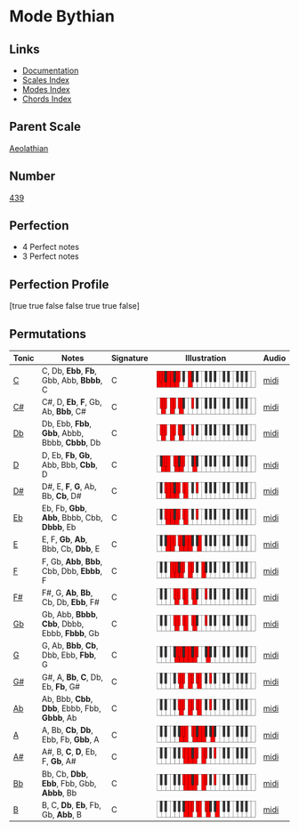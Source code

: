 # Mode Bythian

## Links

- [Documentation](index.md)
- [Scales Index](Scales.md)
- [Modes Index](Modes.md)
- [Chords Index](Chords.md)

## Parent Scale

[Aeolathian](ScaleAeolathian.md)

## Number

[439](https://ianring.com/musictheory/scales/439)

## Perfection

- 4 Perfect notes
- 3 Perfect notes

## Perfection Profile

[true true false false true true false]

## Permutations

| Tonic | Notes | Signature | Illustration | Audio |
|-------|-------|-----------|--------------|-------|
| [C](ModeCNaturalBythian.md) | C, Db, **Ebb**, **Fb**, Gbb, Abb, **Bbbb**, C | C | ![CNaturalBythian](ModeCNaturalBythian.png) | [midi](https://github.com/edipermadi/music/blob/main/docs/ModeCNaturalBythian.mid?raw=true) |
| [C#](ModeCSharpBythian.md) | C#, D, **Eb**, **F**, Gb, Ab, **Bbb**, C# | C | ![CSharpBythian](ModeCSharpBythian.png) | [midi](https://github.com/edipermadi/music/blob/main/docs/ModeCSharpBythian.mid?raw=true) |
| [Db](ModeDFlatBythian.md) | Db, Ebb, **Fbb**, **Gbb**, Abbb, Bbbb, **Cbbb**, Db | C | ![DFlatBythian](ModeDFlatBythian.png) | [midi](https://github.com/edipermadi/music/blob/main/docs/ModeDFlatBythian.mid?raw=true) |
| [D](ModeDNaturalBythian.md) | D, Eb, **Fb**, **Gb**, Abb, Bbb, **Cbb**, D | C | ![DNaturalBythian](ModeDNaturalBythian.png) | [midi](https://github.com/edipermadi/music/blob/main/docs/ModeDNaturalBythian.mid?raw=true) |
| [D#](ModeDSharpBythian.md) | D#, E, **F**, **G**, Ab, Bb, **Cb**, D# | C | ![DSharpBythian](ModeDSharpBythian.png) | [midi](https://github.com/edipermadi/music/blob/main/docs/ModeDSharpBythian.mid?raw=true) |
| [Eb](ModeEFlatBythian.md) | Eb, Fb, **Gbb**, **Abb**, Bbbb, Cbb, **Dbbb**, Eb | C | ![EFlatBythian](ModeEFlatBythian.png) | [midi](https://github.com/edipermadi/music/blob/main/docs/ModeEFlatBythian.mid?raw=true) |
| [E](ModeENaturalBythian.md) | E, F, **Gb**, **Ab**, Bbb, Cb, **Dbb**, E | C | ![ENaturalBythian](ModeENaturalBythian.png) | [midi](https://github.com/edipermadi/music/blob/main/docs/ModeENaturalBythian.mid?raw=true) |
| [F](ModeFNaturalBythian.md) | F, Gb, **Abb**, **Bbb**, Cbb, Dbb, **Ebbb**, F | C | ![FNaturalBythian](ModeFNaturalBythian.png) | [midi](https://github.com/edipermadi/music/blob/main/docs/ModeFNaturalBythian.mid?raw=true) |
| [F#](ModeFSharpBythian.md) | F#, G, **Ab**, **Bb**, Cb, Db, **Ebb**, F# | C | ![FSharpBythian](ModeFSharpBythian.png) | [midi](https://github.com/edipermadi/music/blob/main/docs/ModeFSharpBythian.mid?raw=true) |
| [Gb](ModeGFlatBythian.md) | Gb, Abb, **Bbbb**, **Cbb**, Dbbb, Ebbb, **Fbbb**, Gb | C | ![GFlatBythian](ModeGFlatBythian.png) | [midi](https://github.com/edipermadi/music/blob/main/docs/ModeGFlatBythian.mid?raw=true) |
| [G](ModeGNaturalBythian.md) | G, Ab, **Bbb**, **Cb**, Dbb, Ebb, **Fbb**, G | C | ![GNaturalBythian](ModeGNaturalBythian.png) | [midi](https://github.com/edipermadi/music/blob/main/docs/ModeGNaturalBythian.mid?raw=true) |
| [G#](ModeGSharpBythian.md) | G#, A, **Bb**, **C**, Db, Eb, **Fb**, G# | C | ![GSharpBythian](ModeGSharpBythian.png) | [midi](https://github.com/edipermadi/music/blob/main/docs/ModeGSharpBythian.mid?raw=true) |
| [Ab](ModeAFlatBythian.md) | Ab, Bbb, **Cbb**, **Dbb**, Ebbb, Fbb, **Gbbb**, Ab | C | ![AFlatBythian](ModeAFlatBythian.png) | [midi](https://github.com/edipermadi/music/blob/main/docs/ModeAFlatBythian.mid?raw=true) |
| [A](ModeANaturalBythian.md) | A, Bb, **Cb**, **Db**, Ebb, Fb, **Gbb**, A | C | ![ANaturalBythian](ModeANaturalBythian.png) | [midi](https://github.com/edipermadi/music/blob/main/docs/ModeANaturalBythian.mid?raw=true) |
| [A#](ModeASharpBythian.md) | A#, B, **C**, **D**, Eb, F, **Gb**, A# | C | ![ASharpBythian](ModeASharpBythian.png) | [midi](https://github.com/edipermadi/music/blob/main/docs/ModeASharpBythian.mid?raw=true) |
| [Bb](ModeBFlatBythian.md) | Bb, Cb, **Dbb**, **Ebb**, Fbb, Gbb, **Abbb**, Bb | C | ![BFlatBythian](ModeBFlatBythian.png) | [midi](https://github.com/edipermadi/music/blob/main/docs/ModeBFlatBythian.mid?raw=true) |
| [B](ModeBNaturalBythian.md) | B, C, **Db**, **Eb**, Fb, Gb, **Abb**, B | C | ![BNaturalBythian](ModeBNaturalBythian.png) | [midi](https://github.com/edipermadi/music/blob/main/docs/ModeBNaturalBythian.mid?raw=true) |

